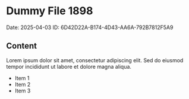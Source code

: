 # Dummy File 1898

Date: 2025-04-03
ID: 6D42D22A-B174-4D43-AA6A-792B7812F5A9

## Content

Lorem ipsum dolor sit amet, consectetur adipiscing elit.
Sed do eiusmod tempor incididunt ut labore et dolore magna aliqua.

* Item 1
* Item 2
* Item 3

